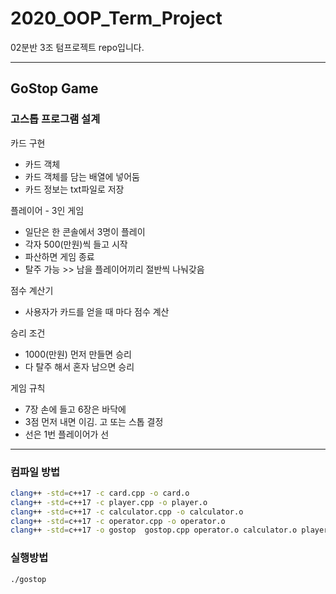 # 2020_OOP_Term_Project

02분반 3조 텀프로젝트 repo입니다.
***

## GoStop Game

### 고스톱 프로그램 설계

카드 구현

- 카드 객체
- 카드 객체를 담는 배열에 넣어둠
- 카드 정보는 txt파일로 저장

플레이어 - 3인 게임

- 일단은 한 콘솔에서 3명이 플레이
- 각자 500(만원)씩 들고 시작
- 파산하면 게임 종료
- 탈주 가능 >> 남을 플레이어끼리 절반씩 나눠갖음

점수 계산기

- 사용자가 카드를 얻을 때 마다 점수 계산

승리 조건

- 1000(만원) 먼저 만들면 승리
- 다 탈주 해서 혼자 남으면 승리

게임 규칙

- 7장 손에 들고 6장은 바닥에
- 3점 먼저 내면 이김. 고 또는 스톱 결정
- 선은 1번 플레이어가 선


***

### 컴파일 방법

```bash
clang++ -std=c++17 -c card.cpp -o card.o
clang++ -std=c++17 -c player.cpp -o player.o
clang++ -std=c++17 -c calculator.cpp -o calculator.o
clang++ -std=c++17 -c operator.cpp -o operator.o
clang++ -std=c++17 -o gostop  gostop.cpp operator.o calculator.o player.o card.o
```

### 실행방법

```bash
./gostop
```
